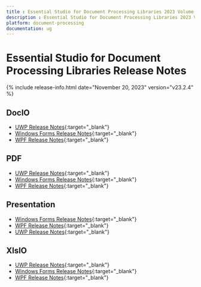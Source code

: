 ```yaml
---
title : Essential Studio for Document Processing Libraries 2023 Volume 3 SP Release Release Notes  
description : Essential Studio for Document Processing Libraries 2023 Volume 3 SP Release Release Notes  
platform: document-processing
documentation: ug
---
```


# Essential Studio for Document Processing Libraries  Release Notes  

{% include release-info.html date="November 20, 2023" version="v23.2.4" %} 

## DocIO

* [UWP Release Notes](/uwp/release-notes/v23.2.4#docio){:target="_blank"}
* [Windows Forms Release Notes](/windowsforms/release-notes/v23.2.4#docio){:target="_blank"}
* [WPF Release Notes](/wpf/release-notes/v23.2.4#docio){:target="_blank"}


## PDF

* [UWP Release Notes](/uwp/release-notes/v23.2.4#pdf){:target="_blank"}
* [Windows Forms Release Notes](/windowsforms/release-notes/v23.2.4#pdf){:target="_blank"}
* [WPF Release Notes](/wpf/release-notes/v23.2.4#pdf){:target="_blank"}


## Presentation

* [Windows Forms Release Notes](/windowsforms/release-notes/v23.2.4#presentation){:target="_blank"}
* [WPF Release Notes](/wpf/release-notes/v23.2.4#presentation){:target="_blank"}
* [UWP Release Notes](/uwp/release-notes/v23.2.4#presentation){:target="_blank"}


## XlsIO

* [UWP Release Notes](/uwp/release-notes/v23.2.4#xlsio){:target="_blank"}
* [Windows Forms Release Notes](/windowsforms/release-notes/v23.2.4#xlsio){:target="_blank"}
* [WPF Release Notes](/wpf/release-notes/v23.2.4#xlsio){:target="_blank"}
